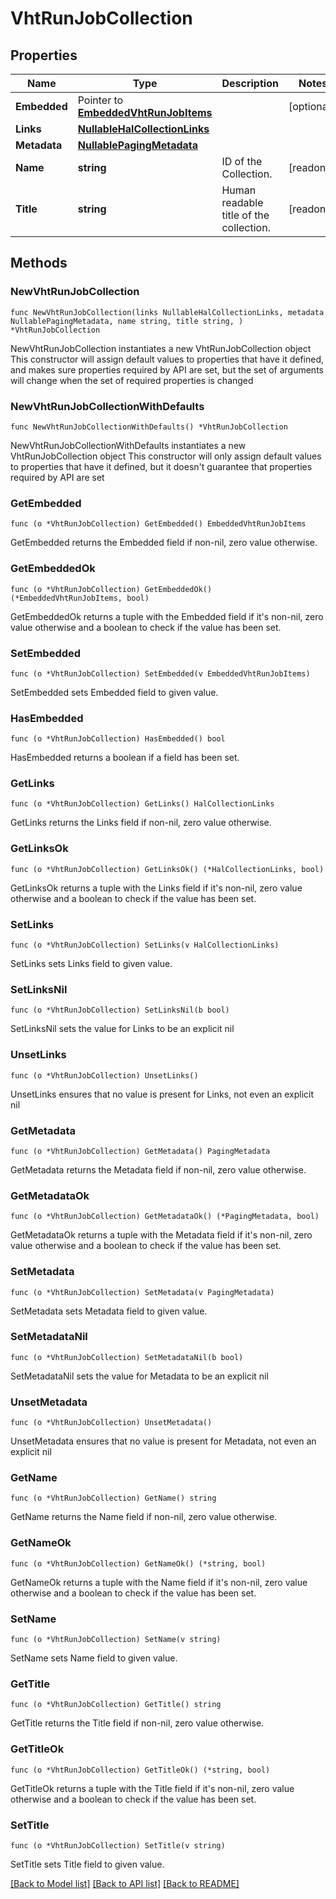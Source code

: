 <!--
Copyright (C) 2020-2022 Arm Limited or its affiliates and Contributors. All rights reserved.
SPDX-License-Identifier: Apache-2.0
-->
# VhtRunJobCollection

## Properties

Name | Type | Description | Notes
------------ | ------------- | ------------- | -------------
**Embedded** | Pointer to [**EmbeddedVhtRunJobItems**](EmbeddedVhtRunJobItems.md) |  | [optional] 
**Links** | [**NullableHalCollectionLinks**](HalCollectionLinks.md) |  | 
**Metadata** | [**NullablePagingMetadata**](PagingMetadata.md) |  | 
**Name** | **string** | ID of the Collection. | [readonly] 
**Title** | **string** | Human readable title of the collection. | [readonly] 

## Methods

### NewVhtRunJobCollection

`func NewVhtRunJobCollection(links NullableHalCollectionLinks, metadata NullablePagingMetadata, name string, title string, ) *VhtRunJobCollection`

NewVhtRunJobCollection instantiates a new VhtRunJobCollection object
This constructor will assign default values to properties that have it defined,
and makes sure properties required by API are set, but the set of arguments
will change when the set of required properties is changed

### NewVhtRunJobCollectionWithDefaults

`func NewVhtRunJobCollectionWithDefaults() *VhtRunJobCollection`

NewVhtRunJobCollectionWithDefaults instantiates a new VhtRunJobCollection object
This constructor will only assign default values to properties that have it defined,
but it doesn't guarantee that properties required by API are set

### GetEmbedded

`func (o *VhtRunJobCollection) GetEmbedded() EmbeddedVhtRunJobItems`

GetEmbedded returns the Embedded field if non-nil, zero value otherwise.

### GetEmbeddedOk

`func (o *VhtRunJobCollection) GetEmbeddedOk() (*EmbeddedVhtRunJobItems, bool)`

GetEmbeddedOk returns a tuple with the Embedded field if it's non-nil, zero value otherwise
and a boolean to check if the value has been set.

### SetEmbedded

`func (o *VhtRunJobCollection) SetEmbedded(v EmbeddedVhtRunJobItems)`

SetEmbedded sets Embedded field to given value.

### HasEmbedded

`func (o *VhtRunJobCollection) HasEmbedded() bool`

HasEmbedded returns a boolean if a field has been set.

### GetLinks

`func (o *VhtRunJobCollection) GetLinks() HalCollectionLinks`

GetLinks returns the Links field if non-nil, zero value otherwise.

### GetLinksOk

`func (o *VhtRunJobCollection) GetLinksOk() (*HalCollectionLinks, bool)`

GetLinksOk returns a tuple with the Links field if it's non-nil, zero value otherwise
and a boolean to check if the value has been set.

### SetLinks

`func (o *VhtRunJobCollection) SetLinks(v HalCollectionLinks)`

SetLinks sets Links field to given value.


### SetLinksNil

`func (o *VhtRunJobCollection) SetLinksNil(b bool)`

 SetLinksNil sets the value for Links to be an explicit nil

### UnsetLinks
`func (o *VhtRunJobCollection) UnsetLinks()`

UnsetLinks ensures that no value is present for Links, not even an explicit nil
### GetMetadata

`func (o *VhtRunJobCollection) GetMetadata() PagingMetadata`

GetMetadata returns the Metadata field if non-nil, zero value otherwise.

### GetMetadataOk

`func (o *VhtRunJobCollection) GetMetadataOk() (*PagingMetadata, bool)`

GetMetadataOk returns a tuple with the Metadata field if it's non-nil, zero value otherwise
and a boolean to check if the value has been set.

### SetMetadata

`func (o *VhtRunJobCollection) SetMetadata(v PagingMetadata)`

SetMetadata sets Metadata field to given value.


### SetMetadataNil

`func (o *VhtRunJobCollection) SetMetadataNil(b bool)`

 SetMetadataNil sets the value for Metadata to be an explicit nil

### UnsetMetadata
`func (o *VhtRunJobCollection) UnsetMetadata()`

UnsetMetadata ensures that no value is present for Metadata, not even an explicit nil
### GetName

`func (o *VhtRunJobCollection) GetName() string`

GetName returns the Name field if non-nil, zero value otherwise.

### GetNameOk

`func (o *VhtRunJobCollection) GetNameOk() (*string, bool)`

GetNameOk returns a tuple with the Name field if it's non-nil, zero value otherwise
and a boolean to check if the value has been set.

### SetName

`func (o *VhtRunJobCollection) SetName(v string)`

SetName sets Name field to given value.


### GetTitle

`func (o *VhtRunJobCollection) GetTitle() string`

GetTitle returns the Title field if non-nil, zero value otherwise.

### GetTitleOk

`func (o *VhtRunJobCollection) GetTitleOk() (*string, bool)`

GetTitleOk returns a tuple with the Title field if it's non-nil, zero value otherwise
and a boolean to check if the value has been set.

### SetTitle

`func (o *VhtRunJobCollection) SetTitle(v string)`

SetTitle sets Title field to given value.



[[Back to Model list]](../README.md#documentation-for-models) [[Back to API list]](../README.md#documentation-for-api-endpoints) [[Back to README]](../README.md)


